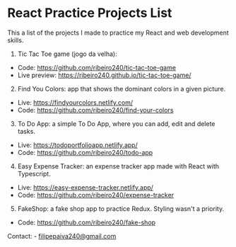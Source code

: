 # React Practice Projects List
This a list of the projects I made to practice my React and web development skills.

1. Tic Tac Toe game (jogo da velha):
  - Code: https://github.com/ribeiro240/tic-tac-toe-game
  - Live preview: https://ribeiro240.github.io/tic-tac-toe-game/
  
2. Find You Colors: app that shows the dominant colors in a given picture. 
  - Live: https://findyourcolors.netlify.com/
  - Code: https://github.com/ribeiro240/find-your-colors
  
3. To Do App: a simple To Do App, where you can add, edit and delete tasks.
  - Live: https://todoportfolioapp.netlify.app/
  - Code: https://github.com/ribeiro240/todo-app

4. Easy Expense Tracker: an expense tracker app made with React with Typescript.
  - Live: https://easy-expense-tracker.netlify.app/
  - Code: https://github.com/ribeiro240/expense-tracker

5. FakeShop: a fake shop app to practice Redux. Styling wasn't a priority.
  - Code: https://github.com/ribeiro240/fake-shop
  
Contact: - filipepaiva240@gmail.com 
         
